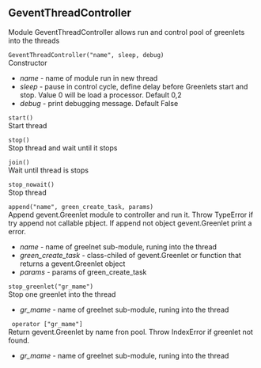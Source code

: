 ## GeventThreadController
    
Module GeventThreadController allows run and control pool of greenlets into the threads
    
``` GeventThreadController("name", sleep, debug) ```      
Constructor
- *name* - name of module run in new thread 
- *sleep* - pause in control cycle, define delay before Greenlets start and stop. Value 0 will be load a processor. Default 0,2
- *debug* - print debugging message. Default False

``` start() ```      
Start thread

``` stop() ```      
Stop thread and wait until it stops

``` join() ```      
Wait until thread is stops

``` stop_nowait() ```      
Stop thread

``` append("name", green_create_task, params) ```      
Append gevent.Greenlet module to controller and run it. Throw TypeError if try append not callable pbject. If append not object gevent.Greenlet print a error.
- *name* - name of greelnet sub-module, runing into the thread
- *green_create_task* - class-chiled of gevent.Greenlet  or function that returns a gevent.Greenlet object
- *params* - params of green_create_task

``` stop_greenlet("gr_mame") ```      
Stop one greenlet into the thread
- *gr_mame* - name of greelnet sub-module, runing into the thread

``` operator ["gr_mame"]```      
Return gevent.Greenlet by name fron pool. Throw IndexError if greenlet not found.
- *gr_mame* - name of greelnet sub-module, runing into the thread
